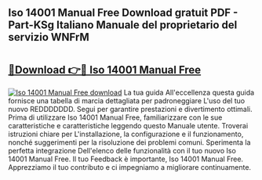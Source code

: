 ## Iso 14001 Manual Free Download gratuit PDF - Part-KSg Italiano Manuale del proprietario del servizio WNFrM

# <h2><a href="http://dfbmqqq.blite.top/?on=Iso+14001+Manual+Free">🔗Download 👉🔴 Iso 14001 Manual Free</a></h2>

[![Iso 14001 Manual Free download](https://i.imgur.com/lujVjoI.png)](http://dfbmqqq.blite.top/?on=Iso+14001+Manual+Free)
La tua guida All'eccellenza questa guida fornisce una tabella di marcia dettagliata per padroneggiare L'uso del tuo nuovo REDDDDDDD. Segui per garantire prestazioni e divertimento ottimali. Prima di utilizzare Iso 14001 Manual Free, familiarizzare con le sue caratteristiche e caratteristiche leggendo questo Manuale utente. Troverai istruzioni chiare per L'installazione, la configurazione e il funzionamento, nonché suggerimenti per la risoluzione dei problemi comuni. Sperimenta la perfetta integrazione Dell'elenco delle funzionalità con il tuo nuovo Iso 14001 Manual Free. Il tuo Feedback è importante, Iso 14001 Manual Free. Apprezziamo il tuo contributo e ci impegniamo a migliorare continuamente.

